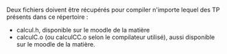Deux fichiers doivent être récupérés pour compiler n'importe lequel des TP présents dans ce répertoire :
* calcul.h, disponible sur le moodle de la matière
* calculC.o (ou calculCC.o selon le compilateur utilisé), aussi disponible sur le moodle de la matière.
